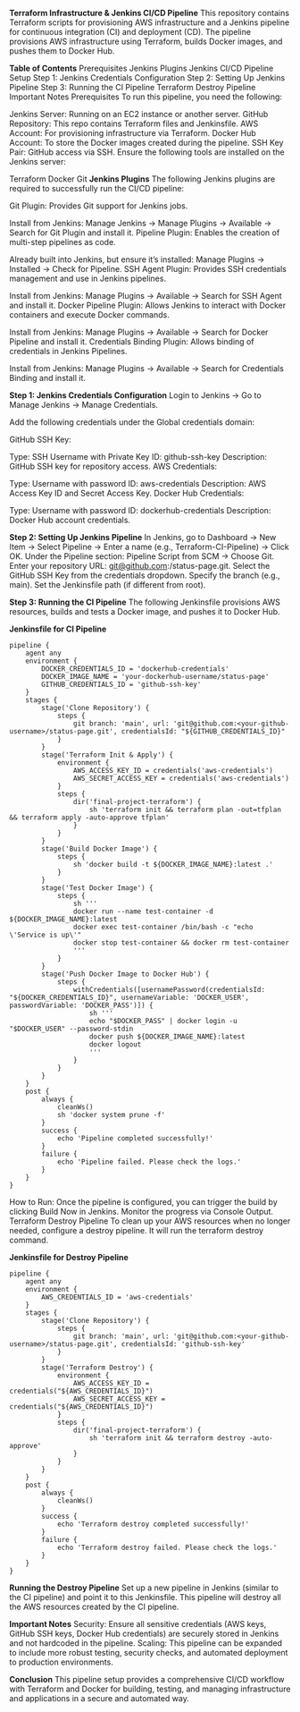 **Terraform Infrastructure & Jenkins CI/CD Pipeline**
This repository contains Terraform scripts for provisioning AWS infrastructure and a Jenkins pipeline for continuous integration (CI) and deployment (CD). The pipeline provisions AWS infrastructure using Terraform, builds Docker images, and pushes them to Docker Hub.

**Table of Contents**
Prerequisites
Jenkins Plugins
Jenkins CI/CD Pipeline Setup
Step 1: Jenkins Credentials Configuration
Step 2: Setting Up Jenkins Pipeline
Step 3: Running the CI Pipeline
Terraform Destroy Pipeline
Important Notes
Prerequisites
To run this pipeline, you need the following:

Jenkins Server: Running on an EC2 instance or another server.
GitHub Repository: This repo contains Terraform files and Jenkinsfile.
AWS Account: For provisioning infrastructure via Terraform.
Docker Hub Account: To store the Docker images created during the pipeline.
SSH Key Pair: GitHub access via SSH.
Ensure the following tools are installed on the Jenkins server:

Terraform
Docker
Git
**Jenkins Plugins**
The following Jenkins plugins are required to successfully run the CI/CD pipeline:

Git Plugin: Provides Git support for Jenkins jobs.

Install from Jenkins: Manage Jenkins → Manage Plugins → Available → Search for Git Plugin and install it.
Pipeline Plugin: Enables the creation of multi-step pipelines as code.

Already built into Jenkins, but ensure it’s installed: Manage Plugins → Installed → Check for Pipeline.
SSH Agent Plugin: Provides SSH credentials management and use in Jenkins pipelines.

Install from Jenkins: Manage Plugins → Available → Search for SSH Agent and install it.
Docker Pipeline Plugin: Allows Jenkins to interact with Docker containers and execute Docker commands.

Install from Jenkins: Manage Plugins → Available → Search for Docker Pipeline and install it.
Credentials Binding Plugin: Allows binding of credentials in Jenkins Pipelines.

Install from Jenkins: Manage Plugins → Available → Search for Credentials Binding and install it.

**Step 1: Jenkins Credentials Configuration**
Login to Jenkins → Go to Manage Jenkins → Manage Credentials.

Add the following credentials under the Global credentials domain:

GitHub SSH Key:

Type: SSH Username with Private Key
ID: github-ssh-key
Description: GitHub SSH key for repository access.
AWS Credentials:

Type: Username with password
ID: aws-credentials
Description: AWS Access Key ID and Secret Access Key.
Docker Hub Credentials:

Type: Username with password
ID: dockerhub-credentials
Description: Docker Hub account credentials.

**Step 2: Setting Up Jenkins Pipeline**
In Jenkins, go to Dashboard → New Item → Select Pipeline → Enter a name (e.g., Terraform-CI-Pipeline) → Click OK.
Under the Pipeline section:
Pipeline Script from SCM → Choose Git.
Enter your repository URL: git@github.com:<your-github-username>/status-page.git.
Select the GitHub SSH Key from the credentials dropdown.
Specify the branch (e.g., main).
Set the Jenkinsfile path (if different from root).

**Step 3: Running the CI Pipeline**
The following Jenkinsfile provisions AWS resources, builds and tests a Docker image, and pushes it to Docker Hub.

**Jenkinsfile for CI Pipeline**
```
pipeline {
    agent any
    environment {
        DOCKER_CREDENTIALS_ID = 'dockerhub-credentials'
        DOCKER_IMAGE_NAME = 'your-dockerhub-username/status-page'
        GITHUB_CREDENTIALS_ID = 'github-ssh-key'
    }
    stages {
        stage('Clone Repository') {
            steps {
                git branch: 'main', url: 'git@github.com:<your-github-username>/status-page.git', credentialsId: "${GITHUB_CREDENTIALS_ID}"
            }
        }
        stage('Terraform Init & Apply') {
            environment {
                AWS_ACCESS_KEY_ID = credentials('aws-credentials')
                AWS_SECRET_ACCESS_KEY = credentials('aws-credentials')
            }
            steps {
                dir('final-project-terraform') {
                    sh 'terraform init && terraform plan -out=tfplan && terraform apply -auto-approve tfplan'
                }
            }
        }
        stage('Build Docker Image') {
            steps {
                sh 'docker build -t ${DOCKER_IMAGE_NAME}:latest .'
            }
        }
        stage('Test Docker Image') {
            steps {
                sh '''
                docker run --name test-container -d ${DOCKER_IMAGE_NAME}:latest
                docker exec test-container /bin/bash -c "echo \'Service is up\'"
                docker stop test-container && docker rm test-container
                '''
            }
        }
        stage('Push Docker Image to Docker Hub') {
            steps {
                withCredentials([usernamePassword(credentialsId: "${DOCKER_CREDENTIALS_ID}", usernameVariable: 'DOCKER_USER', passwordVariable: 'DOCKER_PASS')]) {
                    sh '''
                    echo "$DOCKER_PASS" | docker login -u "$DOCKER_USER" --password-stdin
                    docker push ${DOCKER_IMAGE_NAME}:latest
                    docker logout
                    '''
                }
            }
        }
    }
    post {
        always {
            cleanWs()
            sh 'docker system prune -f'
        }
        success {
            echo 'Pipeline completed successfully!'
        }
        failure {
            echo 'Pipeline failed. Please check the logs.'
        }
    }
}
```
How to Run: Once the pipeline is configured, you can trigger the build by clicking Build Now in Jenkins. Monitor the progress via Console Output.
Terraform Destroy Pipeline
To clean up your AWS resources when no longer needed, configure a destroy pipeline. It will run the terraform destroy command.

**Jenkinsfile for Destroy Pipeline**
```
pipeline {
    agent any
    environment {
        AWS_CREDENTIALS_ID = 'aws-credentials'
    }
    stages {
        stage('Clone Repository') {
            steps {
                git branch: 'main', url: 'git@github.com:<your-github-username>/status-page.git', credentialsId: 'github-ssh-key'
            }
        }
        stage('Terraform Destroy') {
            environment {
                AWS_ACCESS_KEY_ID = credentials("${AWS_CREDENTIALS_ID}")
                AWS_SECRET_ACCESS_KEY = credentials("${AWS_CREDENTIALS_ID}")
            }
            steps {
                dir('final-project-terraform') {
                    sh 'terraform init && terraform destroy -auto-approve'
                }
            }
        }
    }
    post {
        always {
            cleanWs()
        }
        success {
            echo 'Terraform destroy completed successfully!'
        }
        failure {
            echo 'Terraform destroy failed. Please check the logs.'
        }
    }
}
```
**Running the Destroy Pipeline**
Set up a new pipeline in Jenkins (similar to the CI pipeline) and point it to this Jenkinsfile.
This pipeline will destroy all the AWS resources created by the CI pipeline.

**Important Notes**
Security: Ensure all sensitive credentials (AWS keys, GitHub SSH keys, Docker Hub credentials) are securely stored in Jenkins and not hardcoded in the pipeline.
Scaling: This pipeline can be expanded to include more robust testing, security checks, and automated deployment to production environments.

**Conclusion**
This pipeline setup provides a comprehensive CI/CD workflow with Terraform and Docker for building, testing, and managing infrastructure and applications in a secure and automated way.

